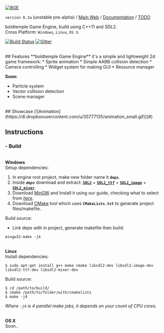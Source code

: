[![BGE](https://dl.dropboxusercontent.com/u/35777135/bge_logo.png)](#)

`version 0.3a` (unstable pre-alpha) /
[Main Web](http://gaming.boldtemple.net/engine/bge/ "boldtemple Game Engine Main web") / 
[Documentation](http://boldtemplegaming.github.io/Engine/ "boldtemple Game Engine Documentation") /
[TODO](https://github.com/boldtempleGaming/Engine/wiki/TODO "TODO")



boldtemple Game Engine, build using C++11 and SDL2.
<br/>Cross Platform: `Windows`, `Linux`, `OS X`.
<br/>

[![Build Status](https://travis-ci.org/boldtempleGaming/Engine.svg?branch=master)](https://travis-ci.org/boldtempleGaming/Engine) [![Gitter](https://badges.gitter.im/boldtempleGaming/Engine.svg)](https://gitter.im/boldtempleGaming/Engine?utm_source=badge&utm_medium=badge&utm_campaign=pr-badge)

<br/>
## Features
**boldtemple Game Engine** it's a simple and lightweight 2d game framework:
* Sprite animation
* Simple AABB collision detection
* Camera controlling
* Widget system for making GUI
* Resource manager
 
**Soon:**
* Particle system
* Vector collision detection
* Scene manager 

<br/>
## Showcase
[![Animation](https://dl.dropboxusercontent.com/u/35777135/animation_small.gif)](#)

## Instructions
### - Build

<!--
> **Cross platform steps**
Soon..

| bgengine |
| :---- |
|`11111111111111111111111111111`|
--------------------
|  |  |
| ---- | ---- |
| a | b |
-->


<br/>**Windows**<br/>
Setup dependencies:

1. In engine root project, make new folder name it **`deps`**.
2. Inside ***`deps`*** download and extract: **[`SDL2`](https://www.libsdl.org/release/SDL2-devel-2.0.3-mingw.tar.gz")** + **[`SDL2_ttf`](https://www.libsdl.org/projects/SDL_ttf/release/SDL2_ttf-devel-2.0.12-mingw.tar.gz "SDL2_ttf-devel-2.0.12-mingw.tar.gz")** +
**[`SDL2_image`](https://www.libsdl.org/projects/SDL_image/release/SDL2_image-devel-2.0.0-mingw.tar.gz "SDL2_image-devel-2.0.0-mingw.tar.gz")** + **[`SDL2_mixer`](https://www.libsdl.org/projects/SDL_mixer/release/SDL2_mixer-devel-2.0.0-mingw.tar.gz")**.
3. Download [MinGW](http://sourceforge.net/projects/mingw/files/latest/download?source=files) and Install it using our guide, checking what to select from [*here*](http://gaming.boldtemple.net/engine/bge/files/media/mingw_ticks.png).
4. Download [CMake](www.cmake.org/download/) tool which uses **`CMakeLists.txt`** to generate project files/makefile.

Build source:
+ Link deps with in project, generate makefile then build:
```
mingw32-make -j4
```

<br/>**Linux**<br/>
Install dependencies:
```
$ sudo apt-get install g++ make cmake libsdl2-dev libsdl2-image-dev libsdl2-ttf-dev libsdl2-mixer-dev
```
Build source:
```
$ cd /path/to/build/
$ cmake /path/to/folder/with/cmakelists
$ make -j4
```
*Where `-j4` is 4 parallel make jobs, it depends on your count of CPU cores.*


<br/>**OS X**<br/>
Soon..


<!-- **boldtemple Game Engine** -->
